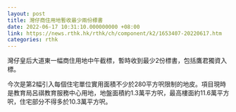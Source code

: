 ```yaml
---
layout: post
title: 灣仔商住用地暫收最少兩份標書
date: 2022-06-17 10:31:10.000000000 +08:00
link: https://news.rthk.hk/rthk/ch/component/k2/1653407-20220617.htm
categories: rthk
---
```


灣仔皇后大道東一幅商住用地中午截標，暫時收到最少2份標書，包括鷹君獨資入標。

今次是第2幅引入每個住宅單位實用面積不少於280平方呎限制的地皮。項目現時是教育局呂祺教育服務中心用地，地盤面積約1.3萬平方呎，最高樓面約11.6萬平方呎，住宅部分不得多於10.3萬平方呎。
